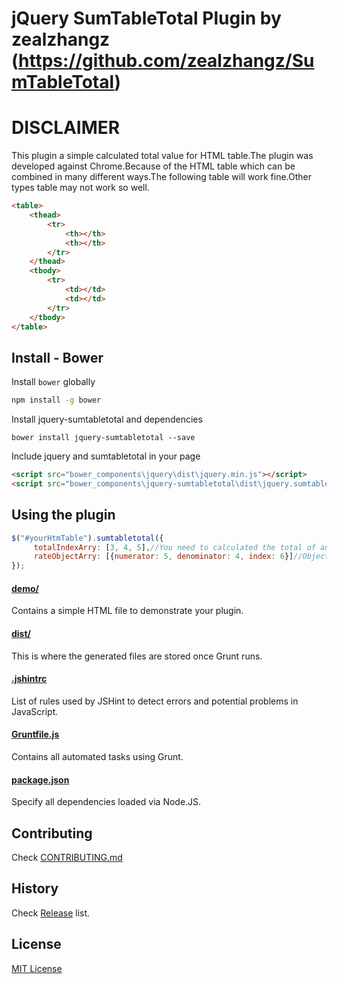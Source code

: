 # jQuery SumTableTotal Plugin by zealzhangz (https://github.com/zealzhangz/SumTableTotal)

# DISCLAIMER
This plugin a simple calculated total value for HTML table.The plugin was developed against Chrome.Because of the HTML table which can be combined in many different ways.The following table will work fine.Other types table may not work so well.
```html
<table>
    <thead>
        <tr>
            <th></th>
            <th></th>
        </tr>
    </thead>
    <tbody>
        <tr>
            <td></td>
            <td></td>
        </tr>
    </tbody>
</table>
```

## Install - Bower

Install `bower` globally
```sh
npm install -g bower
```

Install jquery-sumtabletotal and dependencies
```
bower install jquery-sumtabletotal --save
```

Include jquery and sumtabletotal in your page
```html
<script src="bower_components\jquery\dist\jquery.min.js"></script>
<script src="bower_components\jquery-sumtabletotal\dist\jquery.sumtabletotal.min.js"></script>
```

## Using the plugin
```javascript
$("#yourHtmTable").sumtabletotal({
     totalIndexArry: [3, 4, 5],//You need to calculated the total of an columns array index
     rateObjectArry: [{numerator: 5, denominator: 4, index: 6}]//Object of calculated percentage,'index' represent the place to save percentage.
});
```
#### [demo/](https://github.com/zealzhangz/jquery-sumtabletotal/tree/master/demo)

Contains a simple HTML file to demonstrate your plugin.

#### [dist/](https://github.com/zealzhangz/jquery-sumtabletotal/tree/master/dist)

This is where the generated files are stored once Grunt runs.

#### [.jshintrc](https://github.com/zealzhangz/jquery-sumtabletotal/blob/master/.jshintrc)

List of rules used by JSHint to detect errors and potential problems in JavaScript.

#### [Gruntfile.js](https://github.com/zealzhangz/jquery-sumtabletotal/blob/master/Gruntfile.js)

Contains all automated tasks using Grunt.

#### [package.json](https://github.com/zealzhangz/jquery-sumtabletotal/blob/master/package.json)

Specify all dependencies loaded via Node.JS.

## Contributing

Check [CONTRIBUTING.md](https://github.com/zealzhangz/jquery-sumtabletotal/blob/master/CONTRIBUTING.md)

## History

Check [Release](https://github.com/zealzhangz/jquery-sumtabletotal/releases) list.

## License

[MIT License](http://zenorocha.mit-license.org/)